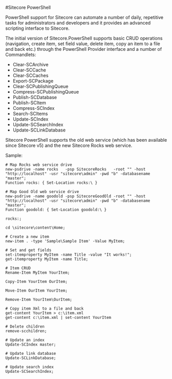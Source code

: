 #Sitecore PowerShell

PowerShell support for Sitecore can automate a number of daily, repetitive tasks for administrators and developers and it provides an advanced scripting interface to Sitecore.

The initial version of Sitecore.PowerShell supports basic CRUD operations (navigation, create item, set field value, delete item, copy an item to a file and back etc.) through the PowerShell Provider interface and a number of Commandlets: 

* Clear-SCArchive
* Clear-SCCache
* Clear-SCCaches
* Export-SCPackage
* Clear-SCPublishingQueue
* Compress-SCPublishingQueue
* Publish-SCDatabase
* Publish-SCItem
* Compress-SCIndex
* Search-SCItems
* Update-SCIndex
* Update-SCSearchIndex
* Update-SCLinkDatabase

Sitecore PowerShell supports the old web service (which has been available since Sitecore v5) and the new Sitecore Rocks web service. 

Sample:
```
# Map Rocks web service drive
new-psdrive -name rocks   -psp SitecoreRocks   -root "" -host "http://localhost" -usr "sitecore\admin" -pwd "b" -databasename "master";
Function rocks: { Set-Location rocks:\ }

# Map Good Old web service drive
new-psdrive -name goodold -psp SitecoreGoodOld -root "" -host "http://localhost" -usr "sitecore\admin" -pwd "b" -databasename "master";
Function goodold: { Set-Location goodold:\ }

rocks:;

cd \sitecore\content\Home;

# Create a new item
new-item . -type 'Sample\Sample Item' -Value MyItem;

# Set and get fields
set-itemproperty MyItem -name Title -value "It works!";
get-itemproperty MyItem -name Title;

# Item CRUD
Rename-Item MyItem YourItem;

Copy-Item YourItem OurItem;

Move-Item OurItem YourItem;

Remove-Item YourItem\OurItem;

# Copy item Xml to a file and back
get-content YourItem > c:\item.xml
get-content c:\item.xml | set-content YourItem

# Delete children
remove-scchildren;

# Update an index
Update-SCIndex master;

# Update link database
Update-SCLinkDatabase;

# Update search index
Update-SCSearchIndex;
```